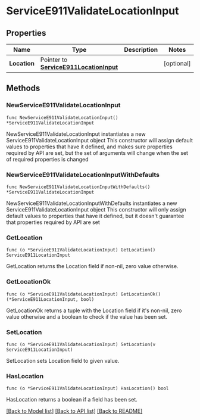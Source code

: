 # ServiceE911ValidateLocationInput

## Properties

Name | Type | Description | Notes
------------ | ------------- | ------------- | -------------
**Location** | Pointer to [**ServiceE911LocationInput**](ServiceE911LocationInput.md) |  | [optional] 

## Methods

### NewServiceE911ValidateLocationInput

`func NewServiceE911ValidateLocationInput() *ServiceE911ValidateLocationInput`

NewServiceE911ValidateLocationInput instantiates a new ServiceE911ValidateLocationInput object
This constructor will assign default values to properties that have it defined,
and makes sure properties required by API are set, but the set of arguments
will change when the set of required properties is changed

### NewServiceE911ValidateLocationInputWithDefaults

`func NewServiceE911ValidateLocationInputWithDefaults() *ServiceE911ValidateLocationInput`

NewServiceE911ValidateLocationInputWithDefaults instantiates a new ServiceE911ValidateLocationInput object
This constructor will only assign default values to properties that have it defined,
but it doesn't guarantee that properties required by API are set

### GetLocation

`func (o *ServiceE911ValidateLocationInput) GetLocation() ServiceE911LocationInput`

GetLocation returns the Location field if non-nil, zero value otherwise.

### GetLocationOk

`func (o *ServiceE911ValidateLocationInput) GetLocationOk() (*ServiceE911LocationInput, bool)`

GetLocationOk returns a tuple with the Location field if it's non-nil, zero value otherwise
and a boolean to check if the value has been set.

### SetLocation

`func (o *ServiceE911ValidateLocationInput) SetLocation(v ServiceE911LocationInput)`

SetLocation sets Location field to given value.

### HasLocation

`func (o *ServiceE911ValidateLocationInput) HasLocation() bool`

HasLocation returns a boolean if a field has been set.


[[Back to Model list]](../README.md#documentation-for-models) [[Back to API list]](../README.md#documentation-for-api-endpoints) [[Back to README]](../README.md)


